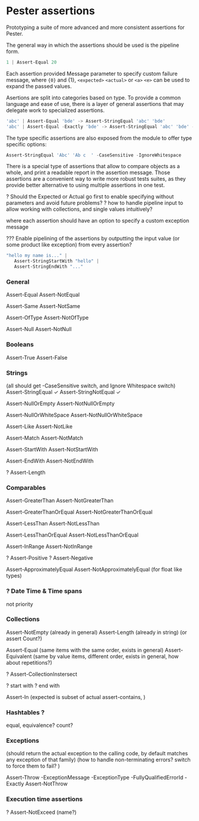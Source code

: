 # Pester assertions

Prototyping a suite of more advanced and more consistent assertions for Pester.

The general way in which the assertions should be used is the pipeline form.

```powershell
1 | Assert-Equal 20
```

Each assertion provided Message parameter to specify custom failure message, where
`{0}` and {1}, `<expected>` `<actual>` or `<a>` `<e>` can be used to expand the passed values.

Asertions are split into categories based on type. To provide a common language and ease of use, there is a layer of general assertions that
may delegate work to specialized assertions.

```powershell
'abc' | Assert-Equal 'bde' -> Assert-StringEqual 'abc' 'bde'
'abc' | Assert-Equal -Exactly 'bde' -> Assert-StringEqual 'abc' 'bde' -CaseSensitive
```

The type specific assertions are also exposed from the module to offer type specific options:

```powershell
Assert-StringEqual 'Abc' 'Ab c  ' -CaseSensitive -IgnoreWhitespace
```

There is a special type of assertions that allow to compare objects as a whole, and print a readable report in the assertion message. Those assertions are a convenient way to write more robust tests suites, as they provide better alternative to using multiple assertions in one test.

? Should the Expected or Actual go first to enable specifying without parameters and avoid future problems?
? how to handle pipeline input to allow working with collections, and single values intuitively?

 where each assertion should have an option to specify a custom exception message

 ??? Enable pipelining of the assertions by outputting the input value (or some product like exception) from every assertion?

 ```powershell
"hello my name is..." | 
    Assert-StringStartWith "hello" |
    Assert-StringEndWith "..."
 ```

### General

Assert-Equal
Assert-NotEqual

Assert-Same
Assert-NotSame

Assert-OfType
Assert-NotOfType

Assert-Null
Assert-NotNull

### Booleans

Assert-True
Assert-False

### Strings

(all should get -CaseSensitive switch, and Ignore Whitespace switch)
Assert-StringEqual ✓
Assert-StringNotEqual ✓

Assert-NullOrEmpty
Assert-NotNullOrEmpty

Assert-NullOrWhiteSpace
Assert-NotNullOrWhiteSpace

Assert-Like
Assert-NotLike

Assert-Match
Assert-NotMatch

Assert-StartWith
Assert-NotStartWith

Assert-EndWith
Assert-NotEndWith

? Assert-Length

### Comparables

Assert-GreaterThan
Assert-NotGreaterThan

Assert-GreaterThanOrEqual
Assert-NotGreaterThanOrEqual

Assert-LessThan
Assert-NotLessThan

Assert-LessThanOrEqual
Assert-NotLessThanOrEqual

Assert-InRange
Assert-NotInRange

? Assert-Positive
? Assert-Negative

Assert-ApproximatelyEqual
Assert-NotApproximatelyEqual (for float like types)

### ? Date Time & Time spans
not priority


### Collections

Assert-NotEmpty (already in general)
Assert-Length (already in string) (or assert Count?)

Assert-Equal (same items with the same order, exists in general)
Assert-Equivalent (same by value items, different order, exists in general, how about repetitions?)

? Assert-CollectionInstersect

? start with
? end with

Assert-In (expected is subset of actual assert-contains, )



### Hashtables ?

equal, equivalence? count? 

### Exceptions

(should return the actual exception to the calling code, by default matches any exception of that family) 
(how to handle non-terminating errors? switch to force them to fail? )

Assert-Throw -ExceptionMessage -ExceptionType -FullyQualifiedErrorId -Exactly
Assert-NotThrow

### Execution time assertions 
? Assert-NotExceed (name?)

